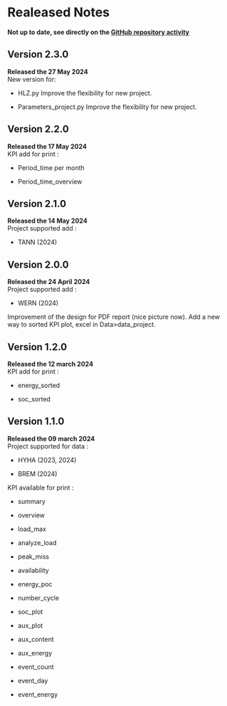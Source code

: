 # Realeased Notes
**Not up to date, see directly on the <a href="https://github.com/edf-re-de/Operation_KPI_report/activity" target="_blank">GitHub repository activity</a>**
## Version 2.3.0
**Released the 27 May 2024**<br>
New version for: 

- HLZ.py 
Improve the flexibility for new project. 

- Parameters_project.py
Improve the flexibility for new project. 

## Version 2.2.0
**Released the 17 May 2024**<br>
KPI add for print :

- Period_time per month 

- Period_time_overview 

## Version 2.1.0
**Released the 14 May 2024**<br>
Project supported add : 

- TANN (2024)

## Version 2.0.0
**Released the 24 April 2024**<br>
Project supported add : 

- WERN (2024)

Improvement of the design for PDF report (nice picture now).
Add a new way to sorted KPI plot, excel in Data>data_project.
## Version 1.2.0
**Released the 12 march 2024**<br>
KPI add for print :

- energy_sorted

- soc_sorted

## Version 1.1.0
**Released the 09 march 2024**<br>
Project supported for data : 

- HYHA (2023, 2024)

- BREM (2024)

KPI available for print :

- summary

- overview

- load_max

- analyze_load

- peak_miss

- availability

- energy_poc

- number_cycle

- soc_plot

- aux_plot

- aux_content

- aux_energy

- event_count

- event_day

- event_energy
